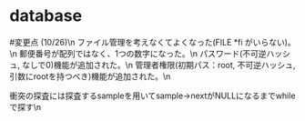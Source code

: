 # database

#変更点 (10/26)\n
ファイル管理を考えなくてよくなった(FILE *fi がいらない)。\n
郵便番号が配列ではなく、1つの数字になった。\n
パスワード(不可逆ハッシュ, なしで0)機能が追加された。\n
管理者権限(初期パス：root, 不可逆ハッシュ, 引数にrootを持つべき)機能が追加された。\n

衝突の探査には探査するsampleを用いてsample->nextがNULLになるまでwhileで探す\n
